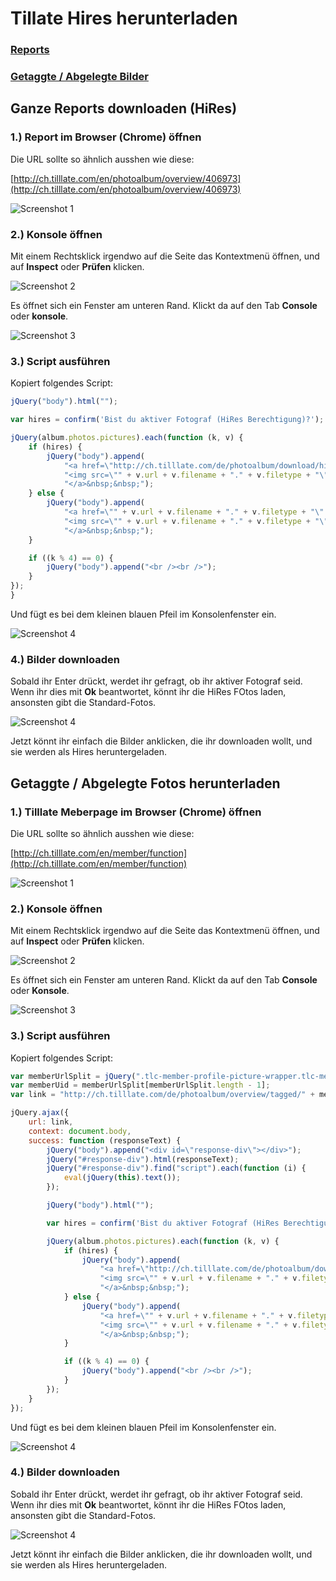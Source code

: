 # Tillate Hires herunterladen

### [Reports](#ganze-reports-downloaden-hires)

### [Getaggte / Abgelegte Bilder](#getaggte--abgelegte-fotos-herunterladen)

## Ganze Reports downloaden (HiRes)

### 1.) Report im Browser (Chrome) öffnen

Die URL sollte so ähnlich ausshen wie diese: 

[http://ch.tilllate.com/en/photoalbum/overview/406973](http://ch.tilllate.com/en/photoalbum/overview/406973)

![Screenshot 1](img/1.png)

### 2.) Konsole öffnen

Mit einem Rechtsklick irgendwo auf die Seite das Kontextmenü öffnen, und auf **Inspect** oder **Prüfen** klicken.

![Screenshot 2](img/2.png)

Es öffnet sich ein Fenster am unteren Rand. Klickt da auf den Tab **Console** oder **konsole**.

![Screenshot 3](img/3.png)

### 3.) Script ausführen

Kopiert folgendes Script:

```javascript
jQuery("body").html("");

var hires = confirm('Bist du aktiver Fotograf (HiRes Berechtigung)?');

jQuery(album.photos.pictures).each(function (k, v) {
    if (hires) {
        jQuery("body").append(
            "<a href=\"http://ch.tilllate.com/de/photoalbum/download/hires/" + v.fid + "\" download=\"" + v.fid + v.gid + "." + v.filetype + "\">" +
            "<img src=\"" + v.url + v.filename + "." + v.filetype + "\" style=\"width: 200px; height: auto;\"/>" +
            "</a>&nbsp;&nbsp;");
    } else {
        jQuery("body").append(
            "<a href=\"" + v.url + v.filename + "." + v.filetype + "\" download=\"" + v.fid + v.gid + "." + v.filetype + "\">" +
            "<img src=\"" + v.url + v.filename + "." + v.filetype + "\" style=\"width: 200px; height: auto;\"/>" +
            "</a>&nbsp;&nbsp;");
    }

    if ((k % 4) == 0) {
        jQuery("body").append("<br /><br />");
    }
});
}
```

Und fügt es bei dem kleinen blauen Pfeil im Konsolenfenster ein.

![Screenshot 4](img/4.png)

### 4.) Bilder downloaden

Sobald ihr Enter drückt, werdet ihr gefragt, ob ihr aktiver Fotograf seid. Wenn ihr dies mit **Ok** beantwortet, könnt ihr die HiRes FOtos laden, ansonsten gibt die Standard-Fotos. 

![Screenshot 4](img/5.png)

Jetzt könnt ihr einfach die Bilder anklicken, die ihr downloaden wollt, und sie werden als Hires heruntergeladen.

## Getaggte / Abgelegte Fotos herunterladen

### 1.) Tilllate Meberpage im Browser (Chrome) öffnen

Die URL sollte so ähnlich ausshen wie diese: 

[http://ch.tilllate.com/en/member/function](http://ch.tilllate.com/en/member/function)

![Screenshot 1](img/6.png)

### 2.) Konsole öffnen

Mit einem Rechtsklick irgendwo auf die Seite das Kontextmenü öffnen, und auf **Inspect** oder **Prüfen** klicken.

![Screenshot 2](img/2.png)

Es öffnet sich ein Fenster am unteren Rand. Klickt da auf den Tab **Console** oder **Konsole**.

![Screenshot 3](img/3.png)

### 3.) Script ausführen

Kopiert folgendes Script:

```javascript
var memberUrlSplit = jQuery(".tlc-member-profile-picture-wrapper.tlc-member-profile-picture-wrapper-with-header a").attr("href").split("/");
var memberUid = memberUrlSplit[memberUrlSplit.length - 1];
var link = "http://ch.tilllate.com/de/photoalbum/overview/tagged/" + memberUid;

jQuery.ajax({
    url: link,
    context: document.body,
    success: function (responseText) {
        jQuery("body").append("<div id=\"response-div\"></div>");
        jQuery("#response-div").html(responseText);
        jQuery("#response-div").find("script").each(function (i) {
            eval(jQuery(this).text());
        });

        jQuery("body").html("");

        var hires = confirm('Bist du aktiver Fotograf (HiRes Berechtigung)?');

        jQuery(album.photos.pictures).each(function (k, v) {
            if (hires) {
                jQuery("body").append(
                    "<a href=\"http://ch.tilllate.com/de/photoalbum/download/hires/" + v.fid + "\" download=\"" + v.fid + v.gid + "." + v.filetype + "\">" +
                    "<img src=\"" + v.url + v.filename + "." + v.filetype + "\" style=\"width: 200px; height: auto;\"/>" +
                    "</a>&nbsp;&nbsp;");
            } else {
                jQuery("body").append(
                    "<a href=\"" + v.url + v.filename + "." + v.filetype + "\" download=\"" + v.fid + v.gid + "." + v.filetype + "\">" +
                    "<img src=\"" + v.url + v.filename + "." + v.filetype + "\" style=\"width: 200px; height: auto;\"/>" +
                    "</a>&nbsp;&nbsp;");
            }

            if ((k % 4) == 0) {
                jQuery("body").append("<br /><br />");
            }
        });
    }
});
```

Und fügt es bei dem kleinen blauen Pfeil im Konsolenfenster ein.

![Screenshot 4](img/4.png)

### 4.) Bilder downloaden

Sobald ihr Enter drückt, werdet ihr gefragt, ob ihr aktiver Fotograf seid. Wenn ihr dies mit **Ok** beantwortet, könnt ihr die HiRes FOtos laden, ansonsten gibt die Standard-Fotos. 

![Screenshot 4](img/5.png)

Jetzt könnt ihr einfach die Bilder anklicken, die ihr downloaden wollt, und sie werden als Hires heruntergeladen.
